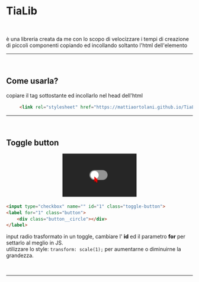 # TiaLib

<br>

<p>
    è una libreria creata da me con lo scopo di velocizzare i tempi di creazione di piccoli componenti copiando ed incollando soltanto l'html dell'elemento
</p>

---

<br>

## Come usarla?

<p>
    copiare il tag sottostante ed incollarlo nel head dell'html
</p>

```   html
     <link rel="stylesheet" href="https://mattiaortolani.github.io/TiaLib/css/compressed.css">
```

---

<br>

## Toggle button

<p align="center">
    <img src="assets/img/toggle-button.gif" width="200" align-center>
</p>

``` html
<input type="checkbox" name="" id="1" class="toggle-button">
<label for="1" class="button">
    <div class="button__circle"></div>
</label>
```


<p>input radio trasformato in un toggle, cambiare l' <span style="font-weight: 800;">id</span> ed il parametro <span style="font-weight: 800;">for</span> per settarlo al meglio in JS. <br> utilizzare lo style: <code>transform: scale(1);</code> per aumentarne o diminuirne la grandezza.</p>

<br>

---
